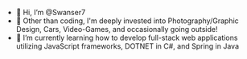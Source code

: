 - 👋 Hi, I’m @Swanser7
- 👀 Other than coding, I'm deeply invested into Photography/Graphic Design, Cars, Video-Games, and occasionally going outside!
- 🌱 I’m currently learning how to develop full-stack web applications utilizing JavaScript frameworks, DOTNET in C#, and Spring in Java
<!---
Swanser7/Swanser7 is a ✨ special ✨ repository because its `README.md` (this file) appears on your GitHub profile.
You can click the Preview link to take a look at your changes.
--->
